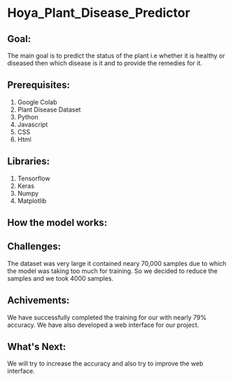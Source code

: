 # Hoya_Plant_Disease_Predictor

## Goal:
The main goal is to predict the status of the plant i.e whether it is healthy or diseased then which disease is it and to provide the remedies for it.

## Prerequisites:
1. Google Colab
2. Plant Disease Dataset
3. Python 
4. Javascript
5. CSS
6. Html

## Libraries:
1. Tensorflow
2. Keras
3. Numpy
4. Matplotlib

## How the model works:


## Challenges:

The dataset was very large it contained neary 70,000 samples due to which the model was taking too much for training. So we decided to reduce the samples and we took 4000 samples.


## Achivements:

We have successfully completed the training for our with nearly 79% accuracy. We have also developed a web interface for our project.

## What's Next:

We will try to increase the accuracy and also try to improve the web interface.

